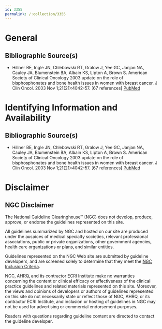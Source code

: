 ```yaml
---
id: 3355
permalink: /:collection/3355
---
```


# General

## Bibliographic Source(s)

- Hillner BE, Ingle JN, Chlebowski RT, Gralow J, Yee GC, Janjan NA, Cauley JA, Blumenstein BA, Albain KS, Lipton A, Brown S. American Society of Clinical Oncology 2003 update on the role of bisphosphonates and bone health issues in women with breast cancer. J Clin Oncol. 2003 Nov 1;21(21):4042-57. [67 references] [ PubMed ](http://www.ncbi.nlm.nih.gov/entrez/query.fcgi?cmd=Retrieve&db=pubmed&dopt=Abstract&list_uids=12963702)

# Identifying Information and Availability

## Bibliographic Source(s)

- Hillner BE, Ingle JN, Chlebowski RT, Gralow J, Yee GC, Janjan NA, Cauley JA, Blumenstein BA, Albain KS, Lipton A, Brown S. American Society of Clinical Oncology 2003 update on the role of bisphosphonates and bone health issues in women with breast cancer. J Clin Oncol. 2003 Nov 1;21(21):4042-57. [67 references] [ PubMed ](http://www.ncbi.nlm.nih.gov/entrez/query.fcgi?cmd=Retrieve&db=pubmed&dopt=Abstract&list_uids=12963702)

# Disclaimer

## NGC Disclaimer

The National Guideline Clearinghouse™ (NGC) does not develop, produce, approve, or endorse the guidelines represented on this site.

All guidelines summarized by NGC and hosted on our site are produced under the auspices of medical specialty societies, relevant professional associations, public or private organizations, other government agencies, health care organizations or plans, and similar entities.

Guidelines represented on the NGC Web site are submitted by guideline developers, and are screened solely to determine that they meet the [NGC Inclusion Criteria](/help-and-about/summaries/inclusion-criteria).

NGC, AHRQ, and its contractor ECRI Institute make no warranties concerning the content or clinical efficacy or effectiveness of the clinical practice guidelines and related materials represented on this site. Moreover, the views and opinions of developers or authors of guidelines represented on this site do not necessarily state or reflect those of NGC, AHRQ, or its contractor ECRI Institute, and inclusion or hosting of guidelines in NGC may not be used for advertising or commercial endorsement purposes.

Readers with questions regarding guideline content are directed to contact the guideline developer.

